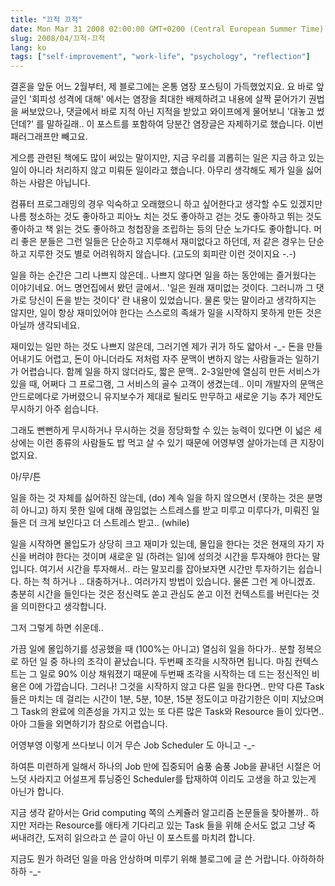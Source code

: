 ```yaml
---
title: "끄적 끄적"
date: Mon Mar 31 2008 02:00:00 GMT+0200 (Central European Summer Time)
slug: 2008/04/끄적-끄적
lang: ko
tags: ["self-improvement", "work-life", "psychology", "reflection"]
---
```


결혼을 앞둔 어느 2월부터, 제 블로그에는 온통 염장 포스팅이 가득했었지요.
요 바로 앞 글인 '회피성 성격에 대해' 에서는 염장을 최대한 배제하려고 내용에 살짝 묻어가기 권법을 써보았으나, 댓글에서 바로 지적 아닌 지적을 받았고 와이프에게 물어보니 '대놓고 썼던데?' 를 말하길래.. 이 포스트를 포함하여 당분간 염장글은 자제하기로 했습니다. 이번 패러그래프만 빼고요.

게으름 관련된 책에도 많이 써있는 말이지만, 
지금 우리를 괴롭히는 일은 지금 하고 있는 일이 아니라 처리하지 않고 미뤄둔 일이라고 했습니다.
아무리 생각해도 제가 일을 싫어하는 사람은 아닙니다.

컴퓨터 프로그래밍의 경우 익숙하고 오래했으니 하고 싶어한다고 생각할 수도 있겠지만
나름 청소하는 것도 좋아하고 피아노 치는 것도 좋아하고 걷는 것도 좋아하고 뛰는 것도 좋아하고 책 읽는 것도 좋아하고 청첩장을 조립하는 등의 단순 노가다도 좋아합니다.
머리 좋은 분들은 그런 일들은 단순하고 지루해서 재미없다고 하던데, 저 같은 경우는 단순하고 지루한 것도 별로 어려워하지 않습니다. (고도의 회피란 이런 것이지요 -.-)

일을 하는 순간은 그리 나쁘지 않은데.. 
나쁘지 않다면 일을 하는 동안에는 즐거웠다는 이야기네요.
어느 명언집에서 봤던 글에서.. '일은 원래 재미없는 것이다. 그러니까 그 댓가로 당신이 돈을 받는 것이다' 란 내용이 있었습니다. 물론 맞는 말이라고 생각하지는 않지만, 일이 항상 재미있어야 한다는 스스로의 족쇄가 일을 시작하지 못하게 만든 것은 아닐까 생각되네요.

재미있는 일만 하는 것도 나쁘지 않은데, 그러기엔 제가 귀가 하도 얇아서 -_- 돈을 만들어내기도 어렵고, 돈이 아니더라도 저처럼 자주 문맥이 변하지 않는 사람들과는 일하기가 어렵습니다. 
함께 일을 하지 않더라도, 짧은 문맥.. 2-3일만에 열심히 만든 서비스가 있을 때, 어쩌다 그 프로그램, 그 서비스의 골수 고객이 생겼는데.. 이미 개발자의 문맥은 안드로메다로 가버렸으니 유지보수가 제대로 될리도 만무하고 새로운 기능 추가 제안도 무시하기 아주 쉽습니다. 

그래도 뻔뻔하게 무시하거나 무시하는 것을 정당화할 수 있는 능력이 있다면 이 넓은 세상에는 이런 종류의 사람들도 밥 먹고 살 수 있기 때문에 어영부영 살아가는데 큰 지장이 없지요. 

아/무/튼 

일을 하는 것 자체를 싫어하진 않는데, (do) 계속 일을 하지 않으면서 (못하는 것은 분명히 아니고) 
하지 못한 일에 대해 끊임없는 스트레스를 받고 미루고 미루다가, 미뤄진 일들은 더 크게 보인다고 더 스트레스 받고.. (while)

일을 시작하면 몰입도가 상당히 크고 재미가 있는데, 몰입을 한다는 것은 현재의 자기 자신을 버려야 한다는 것이며 새로운 일 (하려는 일)에 성의것 시간을 투자해야 한다는 말입니다. 여기서 시간을 투자해서.. 라는 말꼬리를 잡아보자면 시간만 투자하기는 쉽습니다. 하는 척 하거나 .. 대충하거나.. 여러가지 방법이 있습니다. 물론 그런 게 아니겠죠. 충분히 시간을 들인다는 것은 정신력도 쏟고 관심도 쏟고 이전 컨텍스트를 버린다는 것을 의미한다고 생각합니다. 

그저 그렇게 하면 쉬운데..

가끔 일에 몰입하기를 성공했을 때 (100%는 아니고) 열심히 일을 하다가.. 분할 정복으로 하던 일 중 하나의 조각이 끝났습니다. 두번째 조각을 시작하면 됩니다. 마침 컨텍스트는 그 일로 90% 이상 채워졌기 때문에 두번째 조각을 시작하는 데 드는 정신적인 비용은 0에 가깝습니다. 그러나! 그것을 시작하지 않고 다른 일을 한다면.. 만약 다른 Task 들은 마치는 데 걸리는 시간이 1분, 5분, 10분, 15분 정도이고 마감기한은 이미 지났으며 그 Task의 완료에 의존성을 가지고 있는 또 다른 많은 Task와 Resource 들이 있다면.. 아아 그들을 외면하기가 참으로 어렵습니다. 

어영부영 이렇게 쓰다보니 
이거 무슨 Job Scheduler 도 아니고 -_- 

하여튼 미련하게 일해서 하나의 Job 만에 집중되어 숨풍 숨풍 Job을 끝내던 시절은 어느덧 사라지고 어설프게 튜닝중인 Scheduler를 탑재하여 이리도 고생을 하고 있는게 아닌가 합니다. 

지금 생각 같아서는 Grid computing 쪽의 스케쥴러 알고리즘 논문들을 찾아볼까.. 하지만 저라는 Resource를 애타게 기다리고 있는 Task 들을 위해 순서도 없고 그냥 죽 써내려간, 도저히 읽으라고 쓴 글이 아닌 이 포스트를 마치려 합니다. 

지금도 뭔가 하려던 일을 마음 안상하며 미루기 위해 블로그에 글 쓴 거랍니다. 
아하하하하하 -_-
